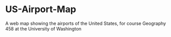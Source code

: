 # US-Airport-Map
A web map showing the airports of the United States, for course Geography 458 at the University of Washington
